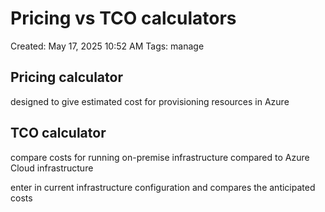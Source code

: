 # Pricing vs TCO calculators

Created: May 17, 2025 10:52 AM
Tags: manage

## Pricing calculator

designed to give estimated cost for provisioning resources in Azure

## TCO calculator

compare costs for running on-premise infrastructure compared to Azure Cloud infrastructure

enter in current infrastructure configuration and compares the anticipated costs